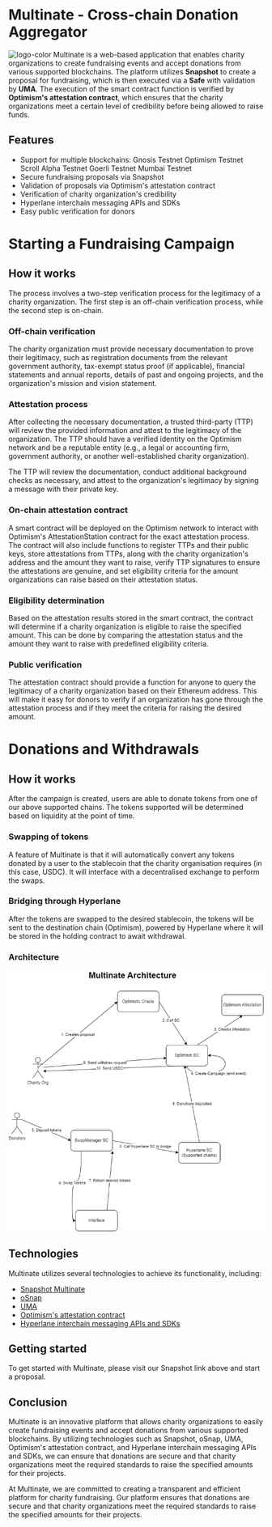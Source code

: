 # Multinate - Cross-chain Donation Aggregator

![logo-color](https://user-images.githubusercontent.com/110725797/227445730-b160b29a-905a-49d5-87f2-6241eba031fb.png)
Multinate is a web-based application that enables charity organizations to create fundraising events and accept donations from various supported blockchains. The platform utilizes **Snapshot** to create a proposal for fundraising, which is then executed via a **Safe** with validation by **UMA**. The execution of the smart contract function is verified by **Optimism's attestation contract**, which ensures that the charity organizations meet a certain level of credibility before being allowed to raise funds.

## Features

- Support for multiple blockchains:
  Gnosis Testnet
  Optimism Testnet
  Scroll Alpha Testnet
  Goerli Testnet
  Mumbai Testnet
- Secure fundraising proposals via Snapshot
- Validation of proposals via Optimism's attestation contract
- Verification of charity organization's credibility
- Hyperlane interchain messaging APIs and SDKs
- Easy public verification for donors

# Starting a Fundraising Campaign

## How it works

The process involves a two-step verification process for the legitimacy of a charity organization. The first step is an off-chain verification process, while the second step is on-chain.

### Off-chain verification

The charity organization must provide necessary documentation to prove their legitimacy, such as registration documents from the relevant government authority, tax-exempt status proof (if applicable), financial statements and annual reports, details of past and ongoing projects, and the organization's mission and vision statement.

### Attestation process

After collecting the necessary documentation, a trusted third-party (TTP) will review the provided information and attest to the legitimacy of the organization. The TTP should have a verified identity on the Optimism network and be a reputable entity (e.g., a legal or accounting firm, government authority, or another well-established charity organization).

The TTP will review the documentation, conduct additional background checks as necessary, and attest to the organization's legitimacy by signing a message with their private key.

### On-chain attestation contract

A smart contract will be deployed on the Optimism network to interact with Optimism's AttestationStation contract for the exact attestation process. The contract will also include functions to register TTPs and their public keys, store attestations from TTPs, along with the charity organization's address and the amount they want to raise, verify TTP signatures to ensure the attestations are genuine, and set eligibility criteria for the amount organizations can raise based on their attestation status.

### Eligibility determination

Based on the attestation results stored in the smart contract, the contract will determine if a charity organization is eligible to raise the specified amount. This can be done by comparing the attestation status and the amount they want to raise with predefined eligibility criteria.

### Public verification

The attestation contract should provide a function for anyone to query the legitimacy of a charity organization based on their Ethereum address. This will make it easy for donors to verify if an organization has gone through the attestation process and if they meet the criteria for raising the desired amount.

# Donations and Withdrawals

## How it works

After the campaign is created, users are able to donate tokens from one of our above supported chains. The tokens supported will be determined based on liquidity at the point of time.

### Swapping of tokens

A feature of Multinate is that it will automatically convert any tokens donated by a user to the stablecoin that the charity organisation requires (in this case, USDC). It will interface with a decentralised exchange to perform the swaps.

### Bridging through Hyperlane

After the tokens are swapped to the desired stablecoin, the tokens will be sent to the destination chain (Optimism), powered by Hyperlane where it will be stored in the holding contract to await withdrawal.

### Architecture

![](Multinate.png)

## Technologies

Multinate utilizes several technologies to achieve its functionality, including:

- [Snapshot Multinate](https://demo.snapshot.org/#/multinate.eth)
- [oSnap](https://github.com/gnosis/oSnap)
- [UMA](https://umaproject.org/)
- [Optimism's attestation contract](https://community.optimism.io/docs/governance/attestation-station/)
- [Hyperlane interchain messaging APIs and SDKs](https://www.hyperlane.co/)

## Getting started

To get started with Multinate, please visit our Snapshot link above and start a proposal.

## Conclusion

Multinate is an innovative platform that allows charity organizations to easily create fundraising events and accept donations from various supported blockchains. By utilizing technologies such as Snapshot, oSnap, UMA, Optimism's attestation contract, and Hyperlane interchain messaging APIs and SDKs, we can ensure that donations are secure and that charity organizations meet the required standards to raise the specified amounts for their projects.

At Multinate, we are committed to creating a transparent and efficient platform for charity fundraising. Our platform ensures that donations are secure and that charity organizations meet the required standards to raise the specified amounts for their projects.
